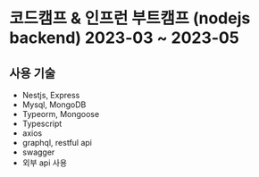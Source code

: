 # 코드캠프 & 인프런 부트캠프 (nodejs backend) 2023-03 ~ 2023-05

## 사용 기술
- Nestjs, Express
- Mysql, MongoDB
- Typeorm, Mongoose
- Typescript
- axios
- graphql, restful api
- swagger
- 외부 api 사용
